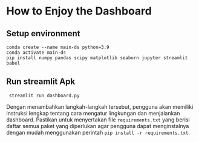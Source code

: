 # How to Enjoy the Dashboard #

## Setup environment
    conda create --name main-ds python=3.9
    conda activate main-ds
    pip install numpy pandas scipy matplotlib seaborn jupyter streamlit babel

## Run streamlit Apk 
     streamlit run dashboard.py
  
Dengan menambahkan langkah-langkah tersebut, pengguna akan memiliki instruksi lengkap tentang cara mengatur lingkungan dan menjalankan dashboard. Pastikan untuk menyertakan file `requirements.txt` yang berisi daftar semua paket yang diperlukan agar pengguna dapat menginstalnya dengan mudah menggunakan perintah `pip install -r requirements.txt`.
